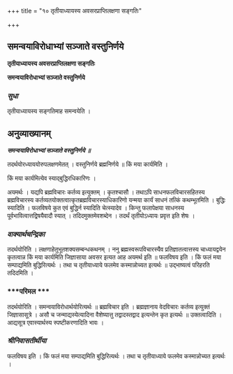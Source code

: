+++
title = "१० तृतीयाध्यायस्य अवसरप्राप्तिलक्षणा सङ्गतिः"

+++


## समन्वयाविरोधाभ्यां सञ्जाते वस्तुनिर्णये

**तृतीयाध्यायस्य अवसरप्राप्तिलक्षणा सङ्गतिः**

**समन्वयाविरोधाभ्यां सञ्जाते वस्तुनिर्णये**

### ***सुधा***

तृतीयाध्यायस्य सङ्गतिमाह समन्वयेति ।

## **अनुव्याख्यानम्**

***समन्वयाविरोधाभ्यां सञ्जाते वस्तुनिर्णये ॥***

तदर्थयोरध्याययोरुपलक्षणमेतत् । वस्तुनिर्णये ब्रह्मनिर्णये ॥ किं मया कार्यमिति ।

किं मया कार्यमित्येव स्याद्बुद्धिरधिकारिणः ।

अयमर्थः । यद्यपि ब्रह्मविचारः कर्तव्य इत्युक्तम् । कृतश्चासौ । तथाऽपि साधनफलविचारसहितस्य ब्रह्मविचारस्य कर्तव्यतयोक्तत्वात्कृतब्रह्मविचारस्याधिकारिणो यन्मया कार्यं साधनं तत्किं कथम्भूतमिति । बुद्धिः स्यादिति । फलविषये कुत एवं बुद्धिर्न स्यादिति चेत्स्यादेव । किन्तु फलापेक्षया साधनस्य पूर्वभावित्वात्तद्विषयैवादौ स्यात् । तदिदमुक्तमेवशब्देन । तदर्थं तृतीयोऽध्यायः प्रवृत्त इति शेषः ।

### ***वाक्यार्थचन्द्रिका***

तदर्थयोरिति । लक्षणाहेतुभूतशक्यसम्बन्धकथनम् । ननु ब्रह्मस्वरूपविचारस्यैव प्रतिज्ञातत्वात्तस्य चाध्यायद्वयेन कृतत्वान्न किं मया कार्यमिति जिज्ञासाया अवसर इत्यत आह अयमर्थ इति ॥ फलविषय इति । किं फलं मया सम्पाद्यमिति बुद्धिरित्यर्थः । तथा च तृतीयाध्याये फलमेव कस्मान्नोच्यत इत्यर्थः ॥ उद्भाष्यत्वं परिहरति तदिदमिति ।

### ***परिमल ***

तदर्थयोरिति । समन्वयाविरोधार्थयोरित्यर्थः ॥ ब्रह्मविचार इति । ब्रह्मज्ञानाय वेदविचारः कर्तव्य इत्युक्तं जिज्ञासासूत्रे । असौ च जन्माद्यस्येत्यादिना वैशेष्यात्तु तद्वादस्तद्वाद इत्यन्तेन कृत इत्यर्थः ॥ उक्तत्वादिति । आद्यसूत्र एवास्यार्थस्य स्पष्टीकरणादिति भावः ।

### ***श्रीनिवासतीर्थीया***

फलविषय इति । किं फलं मया सम्पाद्यमिति बुद्धिरित्यर्थः । तथा च तृतीयाध्याये फलमेव कस्मान्नोच्यत इत्यर्थः ।

